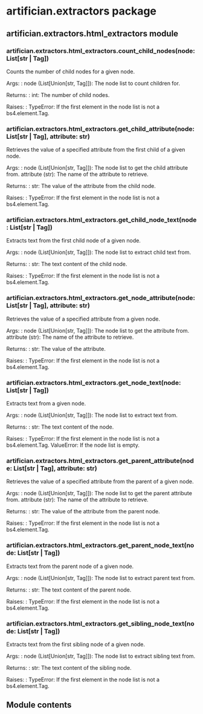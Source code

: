 # artifician.extractors package

## artifician.extractors.html_extractors module

### artifician.extractors.html_extractors.count_child_nodes(node: List[str | Tag])

Counts the number of child nodes for a given node.

Args:
: node (List[Union[str, Tag]]): The node list to count children for.

Returns:
: int: The number of child nodes.

Raises:
: TypeError: If the first element in the node list is not a bs4.element.Tag.

### artifician.extractors.html_extractors.get_child_attribute(node: List[str | Tag], attribute: str)

Retrieves the value of a specified attribute from the first child of a given node.

Args:
: node (List[Union[str, Tag]]): The node list to get the child attribute from.
  attribute (str): The name of the attribute to retrieve.

Returns:
: str: The value of the attribute from the child node.

Raises:
: TypeError: If the first element in the node list is not a bs4.element.Tag.

### artifician.extractors.html_extractors.get_child_node_text(node: List[str | Tag])

Extracts text from the first child node of a given node.

Args:
: node (List[Union[str, Tag]]): The node list to extract child text from.

Returns:
: str: The text content of the child node.

Raises:
: TypeError: If the first element in the node list is not a bs4.element.Tag.

### artifician.extractors.html_extractors.get_node_attribute(node: List[str | Tag], attribute: str)

Retrieves the value of a specified attribute from a given node.

Args:
: node (List[Union[str, Tag]]): The node list to get the attribute from.
  attribute (str): The name of the attribute to retrieve.

Returns:
: str: The value of the attribute.

Raises:
: TypeError: If the first element in the node list is not a bs4.element.Tag.

### artifician.extractors.html_extractors.get_node_text(node: List[str | Tag])

Extracts text from a given node.

Args:
: node (List[Union[str, Tag]]): The node list to extract text from.

Returns:
: str: The text content of the node.

Raises:
: TypeError: If the first element in the node list is not a bs4.element.Tag.
  ValueError: If the node list is empty.

### artifician.extractors.html_extractors.get_parent_attribute(node: List[str | Tag], attribute: str)

Retrieves the value of a specified attribute from the parent of a given node.

Args:
: node (List[Union[str, Tag]]): The node list to get the parent attribute from.
  attribute (str): The name of the attribute to retrieve.

Returns:
: str: The value of the attribute from the parent node.

Raises:
: TypeError: If the first element in the node list is not a bs4.element.Tag.

### artifician.extractors.html_extractors.get_parent_node_text(node: List[str | Tag])

Extracts text from the parent node of a given node.

Args:
: node (List[Union[str, Tag]]): The node list to extract parent text from.

Returns:
: str: The text content of the parent node.

Raises:
: TypeError: If the first element in the node list is not a bs4.element.Tag.

### artifician.extractors.html_extractors.get_sibling_node_text(node: List[str | Tag])

Extracts text from the first sibling node of a given node.

Args:
: node (List[Union[str, Tag]]): The node list to extract sibling text from.

Returns:
: str: The text content of the sibling node.

Raises:
: TypeError: If the first element in the node list is not a bs4.element.Tag.

## Module contents
